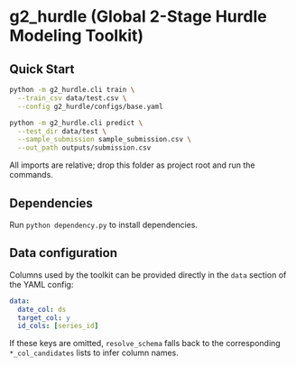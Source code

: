 
# g2_hurdle (Global 2-Stage Hurdle Modeling Toolkit)

## Quick Start
```bash
python -m g2_hurdle.cli train \
  --train_csv data/test.csv \
  --config g2_hurdle/configs/base.yaml

python -m g2_hurdle.cli predict \
  --test_dir data/test \
  --sample_submission sample_submission.csv \
  --out_path outputs/submission.csv
```
All imports are relative; drop this folder as project root and run the commands.

## Dependencies

Run `python dependency.py` to install dependencies.


## Data configuration

Columns used by the toolkit can be provided directly in the `data` section of the
YAML config:

```yaml
data:
  date_col: ds
  target_col: y
  id_cols: [series_id]
```

If these keys are omitted, `resolve_schema` falls back to the corresponding
`*_col_candidates` lists to infer column names.
